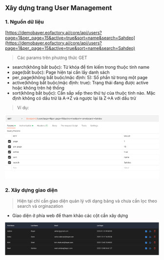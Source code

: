 ## Xây dựng trang User Management
### 1. Nguồn dữ liệu
[https://demobayer.eofactory.ai/core/api/users?page=1&per_page=15&active=true&sort=name&search=Sahdeo](https://demobayer.eofactory.ai/core/api/users?page=1&per_page=15&active=true&sort=name&search=Sahdeo)

> Các params trên phương thức GET 
- search(không bắt buộc): Từ khóa để tìm kiếm trong thuộc tính name
- page(bắt buộc): Page hiện tại cần lấy danh sách
- per_page(không bắt buộc/mặc định: 5): Số phần tử trong một page
- active(không bắt buộc/mặc định: true): Trạng thái đang được active hoặc không trên hệ thống
- sort(không bắt buộc): Cần sắp xếp theo thứ tự của thuộc tính nào. Mặc định không có dấu trừ là A->Z và ngược lại là Z->A với dấu trừ

>Ví dụ:

![img](assets/3.png)

### 2. Xây dựng giao diện
>Hiện tại chỉ cần giao diện quản lý với dạng bảng và chưa cần lọc theo search và orginazation


- Giao diện ở phía web để tham khảo các cột cần xây dựng

![img](assets/4.png)
